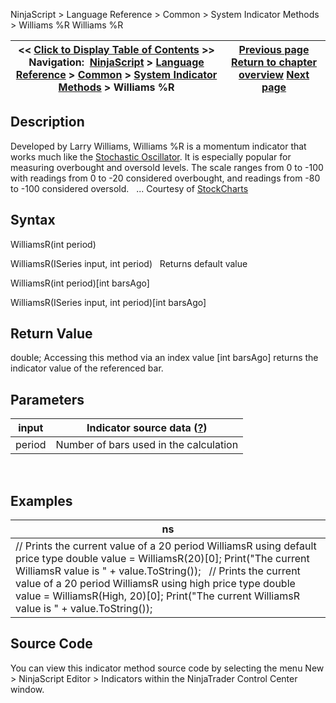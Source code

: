 ﻿
NinjaScript > Language Reference > Common > System Indicator Methods > Williams %R
Williams %R

| << [Click to Display Table of Contents](williams_r.md) >> **Navigation:**     [NinjaScript](ninjascript.md) > [Language Reference](language_reference_wip.md) > [Common](common.md) > [System Indicator Methods](indicators.md) > Williams %R | [Previous page](vortex.md) [Return to chapter overview](indicators.md) [Next page](wiseman_alligator.md) |
| --- | --- |

## Description
Developed by Larry Williams, Williams %R is a momentum indicator that works much like the [Stochastic Oscillator](stochastics.md). It is especially popular for measuring overbought and oversold levels. The scale ranges from 0 to -100 with readings from 0 to -20 considered overbought, and readings from -80 to -100 considered oversold.
 
... Courtesy of [StockCharts](https://school.stockcharts.com/doku.php?id=technical_indicators:williams_r)

## Syntax
WilliamsR(int period)  

WilliamsR(ISeries<double> input, int period)
 
Returns default value  

WilliamsR(int period)[int barsAgo]  

WilliamsR(ISeries<double> input, int period)[int barsAgo]

## Return Value
double; Accessing this method via an index value [int barsAgo] returns the indicator value of the referenced bar.

## Parameters
| input | Indicator source data ([?](valid_input_data_for_indicator.md)) |
| --- | --- |
| period | Number of bars used in the calculation |

 
## 
## Examples
| ns |
| --- |
| // Prints the current value of a 20 period WilliamsR using default price type double value = WilliamsR(20)[0]; Print("The current WilliamsR value is " + value.ToString());   // Prints the current value of a 20 period WilliamsR using high price type double value = WilliamsR(High, 20)[0]; Print("The current WilliamsR value is " + value.ToString()); |

## Source Code
You can view this indicator method source code by selecting the menu New > NinjaScript Editor > Indicators within the NinjaTrader Control Center window.

